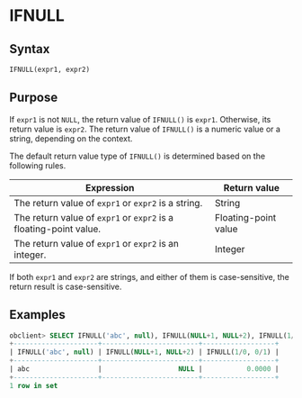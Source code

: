 # IFNULL

## Syntax

```sql
IFNULL(expr1, expr2)
```

## Purpose

If `expr1` is not `NULL`, the return value of `IFNULL()` is `expr1`. Otherwise, its return value is `expr2`. The return value of `IFNULL()` is a numeric value or a string, depending on the context.

The default return value type of `IFNULL()` is determined based on the following rules.

| Expression | Return value |
|------------------------------|-----|
| The return value of `expr1` or `expr2` is a string.  | String |
| The return value of `expr1` or `expr2` is a floating-point value.  | Floating-point value |
| The return value of `expr1` or `expr2` is an integer.  | Integer |

If both `expr1` and `expr2` are strings, and either of them is case-sensitive, the return result is case-sensitive.

## Examples

```sql
obclient> SELECT IFNULL('abc', null), IFNULL(NULL+1, NULL+2), IFNULL(1/0, 0/1);
+---------------------+------------------------+------------------+
| IFNULL('abc', null) | IFNULL(NULL+1, NULL+2) | IFNULL(1/0, 0/1) |
+---------------------+------------------------+------------------+
| abc                 |                   NULL |           0.0000 |
+---------------------+------------------------+------------------+
1 row in set
```
